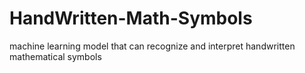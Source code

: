 # HandWritten-Math-Symbols
machine learning model that can recognize and interpret handwritten mathematical symbols
